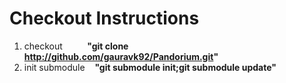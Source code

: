 # Checkout Instructions

1. checkout&nbsp;&nbsp;&nbsp;&nbsp;&nbsp;&nbsp;&nbsp;&nbsp;&nbsp;&nbsp;**"git clone http://github.com/gauravk92/Pandorium.git"**
2. init submodule&nbsp;&nbsp;&nbsp;&nbsp;**"git submodule init;git submodule update"**
